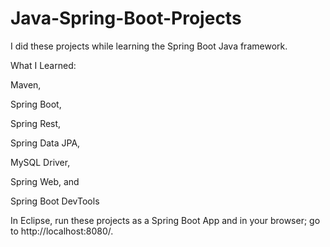 # Java-Spring-Boot-Projects

I did these projects while learning the Spring Boot Java framework.

What I Learned:

Maven,

Spring Boot,

Spring Rest,

Spring Data JPA,

MySQL Driver,

Spring Web, and

Spring Boot DevTools


In Eclipse, run these projects as a Spring Boot App and in your browser; go to http://localhost:8080/.
